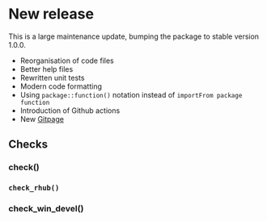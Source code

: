 # New release

This is a large maintenance update, bumping the package to stable version 1.0.0.

- Reorganisation of code files
- Better help files
- Rewritten unit tests
- Modern code formatting
- Using `package::function()` notation instead of `importFrom package function`
- Introduction of Github actions
- New [Gitpage](https://mayer79.github.io/confintr/)

## Checks

### check()

### `check_rhub()`

### check_win_devel()

